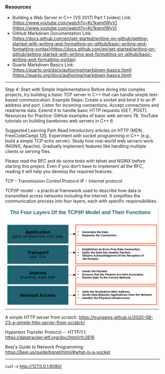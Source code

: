 
### Resources
- Building a Web Server in C++ [VS 2017] Part 1 (video)
  Link: [https://www.youtube.com/watch?v=Kc1kwm1WyV](https://www.youtube.com/watch?v=Kc1kwm1WyV)
- GitHub Markdown Documentation
  Link: [https://docs.github.com/en/get-started/writing-on-github/getting-started-with-writing-and-formatting-on-github/basic-writing-and-formatting-syntax](https://docs.github.com/en/get-started/writing-on-github/getting-started-with-writing-and-formatting-on-github/basic-writing-and-formatting-syntax)
- Quarto Markdown Basics
  Link: [https://quarto.org/docs/authoring/markdown-basics.html](https://quarto.org/docs/authoring/markdown-basics.html)


-----


Step 4: Start with Simple Implementations
Before diving into complex projects, try building a basic TCP server in C++ that can handle simple text-based communication.
Example Steps:
Create a socket and bind it to an IP address and port.
Listen for incoming connections.
Accept connections and read/write data.
Extend it to handle basic HTTP requests (GET, POST).
Resources for Practice:
GitHub examples of basic web servers 78.
YouTube tutorials on building barebones web servers in C++ 6




Suggested Learning Path
Read introductory articles on HTTP (MDN, FreeCodeCamp) 12§.
Experiment with socket programming in C++ (e.g., build a simple TCP echo server).
Study how real-world web servers work (NGINX, Apache).
Gradually implement features like handling multiple clients or serving files.



Please read the RFC and do some tests with telnet and NGINX before
starting this project.
Even if you don’t have to implement all the RFC, reading it will help
you develop the required features.


TCP - Transmission Control Protocol
IP - Internet protocol

TCP/IP model - a practical framework used to describe how data is transmitted across networks including the internet. It simplifies the communication process into four layers, each with specific responsibilities.

<img src="./img/TCP_IP_model.png" width="500px">


A simple HTTP server from scratch:
https://trungams.github.io/2020-08-23-a-simple-http-server-from-scratch/

Hypertext Transfer Protocol -- HTTP/1.1:
https://datatracker.ietf.org/doc/html/rfc2616

Beej's Guide to Network Programming:
https://beej.us/guide/bgnet/html/#what-is-a-socket


---------


curl -v http://127.0.0.1:8080/
